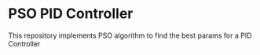 # PSO PID Controller
This repository implements PSO algorithm to find the best params for a PID Controller
